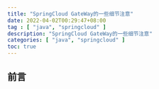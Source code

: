 ```yaml
---
title: "SpringCloud GateWay的一些细节注意"
date: 2022-04-02T00:29:47+08:00
tag : [ "java", "springcloud" ]
description: "SpringCloud GateWay的一些细节注意"
categories: [ "java", "springcloud" ]
toc: true
---
```


## 前言


